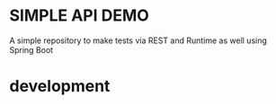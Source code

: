 # SIMPLE API DEMO
A simple repository to make tests via REST and Runtime as well using Spring Boot

# development

